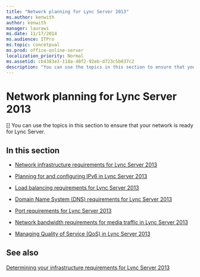 ```yaml
---
title: "Network planning for Lync Server 2013"
ms.author: kenwith
author: kenwith
manager: laurawi
ms.date: 11/17/2014
ms.audience: ITPro
ms.topic: concetpual
ms.prod: office-online-server
localization_priority: Normal
ms.assetid: cb4383e3-118a-40f2-92eb-d723c5b037c2
description: "You can use the topics in this section to ensure that your network is ready for Lync Server."
---
```


# Network planning for Lync Server 2013
[]
You can use the topics in this section to ensure that your network is ready for Lync Server.
  
## In this section

- [Network infrastructure requirements for Lync Server 2013](network-infrastructure-requirements.md)
    
- [Planning for and configuring IPv6 in Lync Server 2013](planning-for-and-configuring-ipv6.md)
    
- [Load balancing requirements for Lync Server 2013](load-balancing-requirements.md)
    
- [Domain Name System (DNS) requirements for Lync Server 2013](domain-name-system-dns-requirements.md)
    
- [Port requirements for Lync Server 2013](port-requirements.md)
    
- [Network bandwidth requirements for media traffic in Lync Server 2013](network-bandwidth-requirements-for-media-traffic.md)
    
- [Managing Quality of Service (QoS) in Lync Server 2013](managing-quality-of-service-qos.md)
    
## See also

#### 

[Determining your infrastructure requirements for Lync Server 2013](determining-your-infrastructure-requirements.md)

